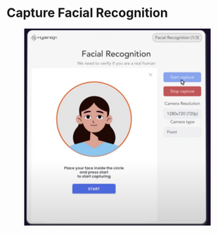 # Capture Facial Recognition

<figure><img src="../../../.gitbook/assets/image (1) (1) (1) (1) (1).png" alt=""><figcaption></figcaption></figure>

